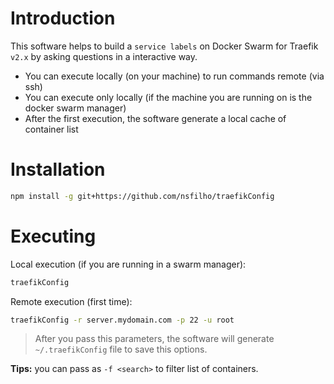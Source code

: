 # Introduction

This software helps to build a `service labels` on Docker Swarm for Traefik `v2.x` by asking
questions in a interactive way.

-   You can execute locally (on your machine) to run commands remote (via ssh)
-   You can execute only locally (if the machine you are running on is the docker swarm manager)
-   After the first execution, the software generate a local cache of container list

# Installation

```sh
npm install -g git+https://github.com/nsfilho/traefikConfig
```

# Executing

Local execution (if you are running in a swarm manager):

```sh
traefikConfig
```

Remote execution (first time):

```sh
traefikConfig -r server.mydomain.com -p 22 -u root
```

> After you pass this parameters, the software will generate `~/.traefikConfig` file to save this options.

**Tips:** you can pass as `-f <search>` to filter list of containers.
